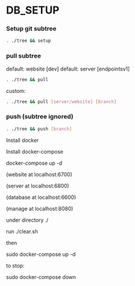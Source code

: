 # DB_SETUP

### Setup git subtree

```bash
. ./tree && setup
```
### pull subtree
default: website [dev]
default: server [endpointsv1]

```bash
. ./tree && pull
```
custom:
```bash
. ./tree && pull [server/website] [branch]
```

### push (subtree ignored)
```bash
. ./tree && push [branch]
```


Install docker

Install docker-compose

docker-compose up -d

(website at localhost:6700)

(server at localhost:6800)

(database at localhost:6600)

(manage at localhost:8080)


under directory ./

run ./clear.sh

then

sudo docker-compose up -d

to stop:

sudo docker-compose down

